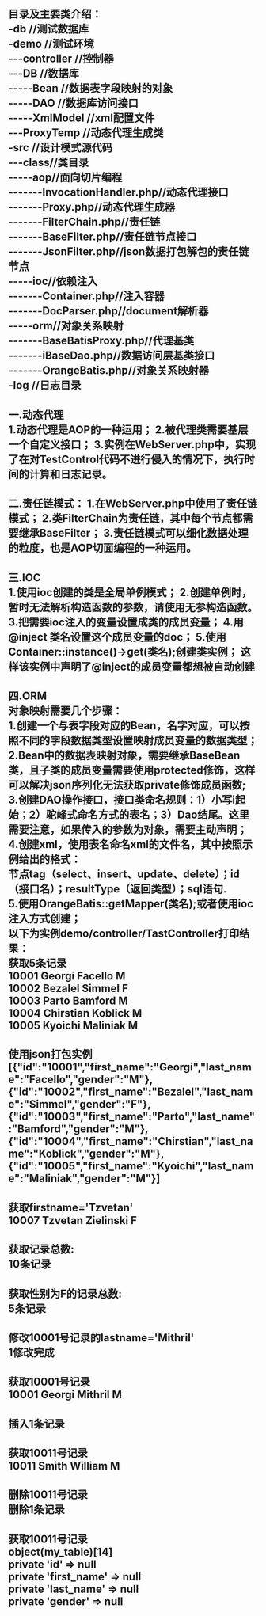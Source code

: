 目录及主要类介绍：<br>
-db //测试数据库<br>
-demo //测试环境<br>
---controller //控制器<br>
---DB //数据库<br>
-----Bean //数据表字段映射的对象<br>
-----DAO //数据库访问接口<br>
-----XmlModel //xml配置文件<br>
---ProxyTemp //动态代理生成类<br>
-src //设计模式源代码<br>
---class//类目录<br>
-----aop//面向切片编程<br>
-------InvocationHandler.php//动态代理接口<br>
-------Proxy.php//动态代理生成器<br>
-------FilterChain.php//责任链<br>
-------BaseFilter.php//责任链节点接口<br>
-------JsonFilter.php//json数据打包解包的责任链节点<br>
-----ioc//依赖注入<br>
-------Container.php//注入容器<br>
-------DocParser.php//document解析器<br>
-----orm//对象关系映射<br>
-------BaseBatisProxy.php//代理基类<br>
-------iBaseDao.php//数据访问层基类接口<br>
-------OrangeBatis.php//对象关系映射器<br>
-log //日志目录
------------------------------------------------
一.动态代理<br>
1.动态代理是AOP的一种运用；
2.被代理类需要基层一个自定义接口；
3.实例在WebServer.php中，实现了在对TestControl代码不进行侵入的情况下，执行时间的计算和日志记录。
------------------------------------------------
二.责任链模式：
1.在WebServer.php中使用了责任链模式；
2.类FilterChain为责任链，其中每个节点都需要继承BaseFilter；
3.责任链模式可以细化数据处理的粒度，也是AOP切面编程的一种运用。
------------------------------------------------
三.IOC<br>
1.使用ioc创建的类是全局单例模式；
2.创建单例时，暂时无法解析构造函数的参数，请使用无参构造函数。
3.把需要ioc注入的变量设置成类的成员变量；
4.用@inject 类名设置这个成员变量的doc；
5.使用Container::instance()->get(类名);创建类实例；
这样该实例中声明了@inject的成员变量都想被自动创建
------------------------------------------------
四.ORM<br>
对象映射需要几个步骤：<br>
1.创建一个与表字段对应的Bean，名字对应，可以按照不同的字段数据类型设置映射成员变量的数据类型；<br>
2.Bean中的数据表映射对象，需要继承BaseBean类，且子类的成员变量需要使用protected修饰，这样可以解决json序列化无法获取private修饰成员函数;<br>
3.创建DAO操作接口，接口类命名规则：1）小写i起始；2）驼峰式命名方式的表名；3）Dao结尾。这里需要注意，如果传入的参数为对象，需要主动声明；<br>
4.创建xml，使用表名命名xml的文件名，其中按照示例给出的格式：<br>
节点tag（select、insert、update、delete）；id（接口名）；resultType（返回类型）；sql语句.<br>
5.使用OrangeBatis::getMapper(类名);或者使用ioc注入方式创建；<br>
以下为实例demo/controller/TastController打印结果：<br>
获取5条记录<br>
10001 Georgi Facello M<br>
10002 Bezalel Simmel F<br>
10003 Parto Bamford M<br>
10004 Chirstian Koblick M<br>
10005 Kyoichi Maliniak M<br>
------------------------------------------------
使用json打包实例
[{"id":"10001","first_name":"Georgi","last_name":"Facello","gender":"M"},{"id":"10002","first_name":"Bezalel","last_name":"Simmel","gender":"F"},{"id":"10003","first_name":"Parto","last_name":"Bamford","gender":"M"},{"id":"10004","first_name":"Chirstian","last_name":"Koblick","gender":"M"},{"id":"10005","first_name":"Kyoichi","last_name":"Maliniak","gender":"M"}]
------------------------------------------------
获取firstname='Tzvetan'<br>
10007 Tzvetan Zielinski F<br>
------------------------------------------------
获取记录总数:<br>
10条记录<br>
------------------------------------------------
获取性别为F的记录总数:<br>
5条记录<br>
------------------------------------------------
修改10001号记录的lastname='Mithril'<br>
1修改完成<br>
------------------------------------------------
获取10001号记录<br>
10001 Georgi Mithril M<br>
------------------------------------------------
插入1条记录<br>
------------------------------------------------
获取10011号记录<br>
10011 Smith William M<br>
------------------------------------------------
删除10011号记录<br>
删除1条记录<br>
------------------------------------------------
获取10011号记录<br>
object(my_table)[14]<br>
  private 'id' => null<br>
  private 'first_name' => null<br>
  private 'last_name' => null<br>
  private 'gender' => null<br>
------------------------------------------------
